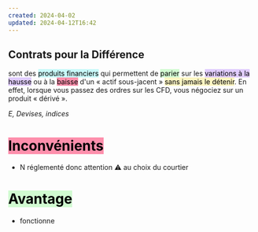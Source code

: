 ```yaml
---
created: 2024-04-02
updated: 2024-04-12T16:42
---
```

## Contrats pour la Différence

sont des <mark style="background: #ABF7F7A6;">produits financiers</mark> qui permettent de <mark style="background: #BBFABBA6;">parier</mark> sur les <mark style="background: #D2B3FFA6;">variations à la hausse</mark> ou à la <mark style="background: #FF5582A6;">baisse</mark> d'un « actif sous-jacent » <mark style="background: #FFF3A3A6;">sans jamais le détenir</mark>. En effet, lorsque vous passez des ordres sur les CFD, vous négociez sur un produit « dérivé ».


*E, Devises, indices* 

# <mark style="background: #FF5582A6;">Inconvénients</mark>
- N réglementé donc attention ⚠️ au choix du courtier 

# <mark style="background: #BBFABBA6;">Avantage</mark>
- fonctionne 